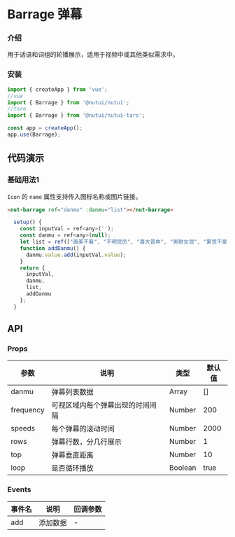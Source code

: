 # Barrage 弹幕

### 介绍

用于话语和词组的轮播展示，适用于视频中或其他类似需求中。

### 安装

``` javascript
import { createApp } from 'vue';
//vue
import { Barrage } from '@nutui/nutui';
//taro
import { Barrage } from '@nutui/nutui-taro';

const app = createApp();
app.use(Barrage);

```

## 代码演示

### 基础用法1

`Icon` 的 `name` 属性支持传入图标名称或图片链接。

```html
<nut-barrage ref="danmu" :danmu="list"></nut-barrage>
```
``` javascript
  setup() {
    const inputVal = ref<any>('');
    const danmu = ref<any>(null);
    let list = ref(["画美不看", "不明觉厉", "喜大普奔", "男默女泪", "累觉不爱", "爷青结"]); 
    function addDanmu() {
      danmu.value.add(inputVal.value);
    }
    return {
      inputVal,
      danmu,
      list,
      addDanmu
    };
  }
```



## API

### Props

| 参数         | 说明                             | 类型   | 默认值           |
|--------------|----------------------------------|--------|------------------|
| danmu         | 弹幕列表数据               | Array | []              |
| frequency        | 可视区域内每个弹幕出现的时间间隔                         | Number | 200               |
| speeds         | 每个弹幕的滚动时间 | Number |  2000               |
| rows  | 弹幕行数，分几行展示     | Number | 1 |
| top  | 弹幕垂直距离    | Number | 10 |
| loop  | 是否循环播放     | Boolean | true |

### Events

| 事件名 | 说明           | 回调参数     |
|--------|----------------|--------------|
| add  | 添加数据 | - |
